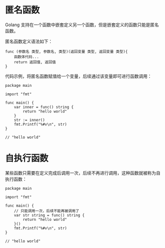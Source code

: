 # 匿名函数

Golang 支持在一个函数中嵌套定义另一个函数，但是嵌套定义的函数只能是匿名函数。

匿名函数定义语法如下：

```
func (参数名 类型, 参数名, 类型)(返回变量 类型, 返回变量 类型){
    函数体代码...
    return 返回值, 返回值
}
```

代码示例，将匿名函数赋值给一个变量，后续通过该变量即可进行函数调用：

```
package main

import "fmt"

func main() {
	var inner = func() string {
		return "hello world"
	}
	str := inner()
	fmt.Printf("%#v\n", str)
}

// "hello world"
```





# 自执行函数

某些函数只需要在定义完成后调用一次，后续不再进行调用，这种函数就被称为自执行函数：

```
package main

import "fmt"

func main() {
	// 只能调用一次，后续不能再被调用了
	var str string = func() string {
		return "hello world"
	}()
	fmt.Printf("%#v\n", str)
}

// "hello world"
```

